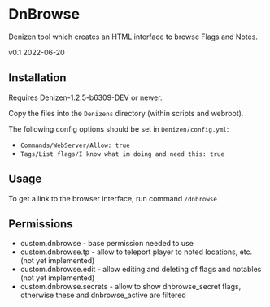 # DnBrowse

Denizen tool which creates an HTML interface to browse Flags and Notes.

v0.1 2022-06-20

## Installation

Requires Denizen-1.2.5-b6309-DEV or newer.

Copy the files into the `Denizens` directory (within scripts and webroot).

The following config options should be set in `Denizen/config.yml`:
- `Commands/WebServer/Allow: true`
- `Tags/List flags/I know what im doing and need this: true`

## Usage

To get a link to the browser interface, run command `/dnbrowse`

## Permissions

- custom.dnbrowse - base permission needed to use
- custom.dnbrowse.tp - allow to teleport player to noted locations, etc. (not yet implemented)
- custom.dnbrowse.edit - allow editing and deleting of flags and notables (not yet implemented)
- custom.dnbrowse.secrets - allow to show dnbrowse_secret flags, otherwise these and dnbrowse_active are filtered
